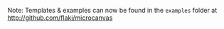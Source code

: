 Note: Templates & examples can now be found in
the `examples` folder at http://github.com/flaki/microcanvas
